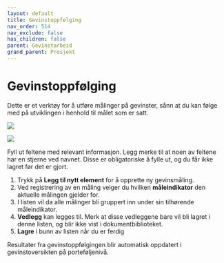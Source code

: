 ```yaml
---
layout: default
title: Gevinstoppfølging
nav_order: 514
nav_exclude: false
has_children: false
parent: Gevinstarbeid
grand_parent: Prosjekt
---
```


# Gevinstoppfølging

Dette er et verktøy for å utføre målinger på gevinster, sånn at du kan følge med på utviklingen i henhold til målet som er satt.

![](./media/514-Gevinstoppfølgning.png)

![](./media/514-GevinstoppfølgningNy.png)

Fyll ut feltene med relevant informasjon. Legg merke til at noen av feltene har en stjerne ved navnet. Disse er obligatoriske å fylle ut, og du får ikke lagret før det er gjort.
1. Trykk på **Legg til nytt element** for å opprette ny gevinsmåling.
2. Ved registrering av en måling velger du hvilken **måleindikator** den aktuelle målingen gjelder for.
3. I listen vil da alle målinger bli gruppert inn under sin tilhørende måleindikator.
4. **Vedlegg** kan legges til. Merk at disse vedleggene bare vil bli lagret i denne listen, og blir ikke vist i dokumentbiblioteket.
5. **Lagre** i bunn av listen når du er ferdig

Resultater fra gevinstoppfølgingen blir automatisk oppdatert i gevinstoversikten på porteføljenivå.


